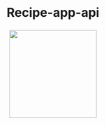 <br clear="both">

<h1 align="center">Recipe-app-api</h1>

###


###

<div align="center">
  <img height="200" src="https://i.imgflip.com/7sc1bb.jpg" />
</div>

###